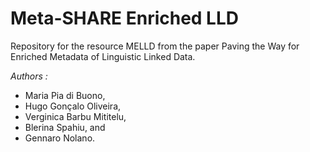 # Meta-SHARE Enriched LLD

Repository for the resource MELLD from the paper Paving the Way for Enriched Metadata of Linguistic Linked Data.

_Authors :_ 
 - Maria Pia di Buono,
 - Hugo Gonçalo Oliveira, 
 - Verginica Barbu Mititelu, 
 - Blerina Spahiu, and 
 - Gennaro Nolano.



